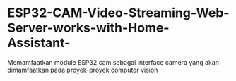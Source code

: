 # ESP32-CAM-Video-Streaming-Web-Server-works-with-Home-Assistant-
Memamfaatkan module ESP32 cam sebagai interface camera yang akan dimamfaatkan pada proyek-proyek computer vision
